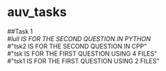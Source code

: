 # auv_tasks  
##Task 1  
#*lull IS FOR THE SECOND QUESTION IN PYTHON*  
#"tsk2 IS FOR THE SECOND QUESTION IN CPP"  
#"tsk IS FOR THE FIRST QUESTION USING 4 FILES"  
#"tsk1 IS FOR THE FIRST QUESTION USING 2 FILES"  
